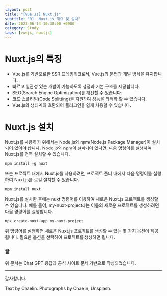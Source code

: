 ```yaml
---
layout: post
title: "[Vue.Js] Nuxt.js"
subtitle: "01. Nuxt.js 개요 및 설치"
date: 2023-06-14 10:38:00 +0900
category: Study
tags: [vuejs, nuxtjs]
---
```


# Nuxt.js의 특징
* Vue.js를 기반으로한 SSR 프레임워크로서, Vue.js의 문법과 개발 방식을 유지합니다.
* 빠르고 일관성 있는 개발이 가능하도록 설정과 기본 구조를 제공합니다.
* SEO(Search Engine Optimization)를 개선할 수 있습니다.
* 코드 스플리팅(Code Splitting)을 지원하여 성능을 최적화 할 수 있습니다.
* Vue.js의 생태계와 호환되어 플러그인을 쉽게 사용할 수 있습니다.

# Nuxt.js 설치
Nuxt.js를 사용하기 위해서는 Node.js와 npm(Node.js Package Manager)이 설치되어 있어야 합니다. Node.js와 npm이 설치되어 있다면, 다음 명령어를 실행하여 Nuxt.js를 전역 설치할 수 있습니다.

```
npm install -g nuxt
```

또는 프로젝트 내에서 Nuxt.js를 사용하려면, 프로젝트 폴더 내에서 다음 명령어를 실행하여 Nuxt.js를 로컬 설치할 수 있습니다.

```
npm install nuxt
```

Nuxt.js를 설치한 후에는 nuxt 명령어를 이용하여 새로운 Nuxt.js 프로젝트를 생성할 수 있습니다. 예를 들어, my-nuxt-project라는 이름의 새로운 프로젝트를 생성하려면 다음 명령어를 실행합니다.

```
npx create-nuxt-app my-nuxt-project
```

위 명령어를 실행하면 새로운 Nuxt.js 프로젝트를 생성할 수 있는 몇 가지 옵션이 제공됩니다. 필요한 옵션을 선택하여 프로젝트를 생성하면 됩니다.

### 끝
위 문서는 Chat GPT 응답과 공식 사이트 문서 기반으로 작성되었습니다.

*****

감사합니다.

<p class = "placeholder">Text by Chaelin. Photographs by Chaelin, Unsplash.</p>
